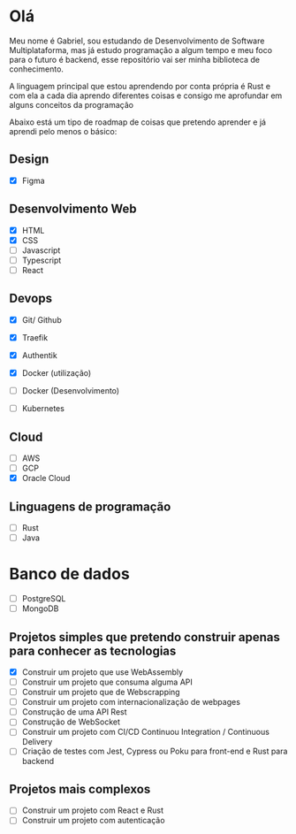 # Olá

Meu nome é Gabriel, sou estudando de Desenvolvimento de Software Multiplataforma, mas já estudo programação a algum tempo e  meu foco para o futuro é backend, esse repositório vai ser minha biblioteca de conhecimento.

A linguagem principal que estou aprendendo por conta própria é Rust e com ela a cada dia aprendo diferentes coisas e consigo me aprofundar em alguns conceitos da programação

Abaixo está um tipo de roadmap de coisas que pretendo aprender e já aprendi pelo menos o básico:

## Design
- [x] Figma

## Desenvolvimento Web
- [x] HTML
- [x] CSS
- [ ] Javascript
- [ ] Typescript
- [ ] React

## Devops
- [x] Git/ Github
- [x] Traefik
- [x] Authentik 
- [x] Docker (utilização)
- [ ] Docker (Desenvolvimento)
- [ ] Kubernetes


## Cloud
- [ ] AWS
- [ ] GCP
- [x] Oracle Cloud

## Linguagens de programação
- [ ] Rust
- [ ] Java

# Banco de dados
 - [ ] PostgreSQL
 - [ ] MongoDB

## Projetos simples que pretendo construir apenas para conhecer as tecnologias
- [x] Construir um projeto que use WebAssembly
- [ ] Construir um projeto que consuma alguma API
- [ ] Construir um projeto que de Webscrapping
- [ ] Construir um projeto com internacionalização de webpages
- [ ] Construção de uma API Rest
- [ ] Construção de WebSocket
- [ ] Construir um projeto com CI/CD Continuou Integration / Continuous Delivery 
- [ ] Criação de testes com Jest, Cypress ou Poku para front-end e Rust para backend

## Projetos mais complexos
- [ ] Construir um projeto com React e Rust 
- [ ] Construir um projeto com autenticação

<!--
**GMNDS/GMNDS** is a ✨ _special_ ✨ repository because its `README.md` (this file) appears on your GitHub profile.

Here are some ideas to get you started:

- 🔭 I’m currently working on ...
- 🌱 I’m currently learning ...
- 👯 I’m looking to collaborate on ...
- 🤔 I’m looking for help with ...
- 💬 Ask me about ...
- 📫 How to reach me: ...
- 😄 Pronouns: ...
- ⚡ Fun fact: ...
-->
